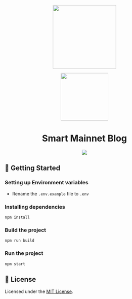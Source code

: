<p align="center">
  <a href="https://smart-mainnet-blog.vercel.app">
    <img src="https://img.shields.io/badge/-Open_Blog-26A5E4" width="200" />
  </a>
</p>

<p align="center">
  <a href="https://github.com/SmartMainnet/blog-backend">
    <img src="https://img.shields.io/badge/-Open_Blog_Backend-a5ffd6" width="150" />
  </a>
</p>

<h1 align="center">
  Smart Mainnet Blog
</h1>

<p align="center">
  <img src="https://im.wampi.ru/2023/02/11/smart-mainnet-blog.png" />
</p>

## 🚀 Getting Started

### Setting up Environment variables

- Rename the `.env.example` file to `.env`

### Installing dependencies

```
npm install
```

### Build the project

```
npm run build
```

### Run the project

```
npm start
```

## 📝 License

Licensed under the [MIT License](./LICENSE).
